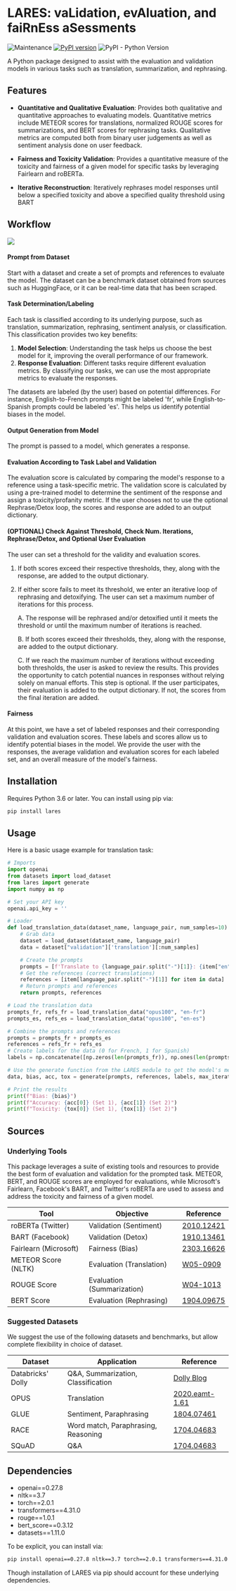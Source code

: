 # LARES: vaLidation, evAluation, and faiRnEss aSessments
![Maintenance](https://img.shields.io/badge/Maintained%3F-yes-green.svg)
[![PyPI version](https://badge.fury.io/py/lares.svg)](https://badge.fury.io/py/lares)
![PyPI - Python Version](https://img.shields.io/pypi/pyversions/lares)

A Python package designed to assist with the evaluation and validation models in various tasks such as translation, summarization, and rephrasing. 

## Features

- **Quantitative and Qualitative Evaluation**: Provides both qualitative and quantitative approaches to evaluating models. Quantitative metrics include METEOR scores for translations, normalized ROUGE scores for summarizations, and BERT scores for rephrasing tasks. Qualitative metrics are computed both from binary user judgements as well as sentiment analysis done on user feedback.

- **Fairness and Toxicity Validation**: Provides a quantitative measure of the toxicity and fairness of a given model for specific tasks by leveraging Fairlearn and roBERTa. 

- **Iterative Reconstruction**: Iteratively rephrases model responses until below a specified toxicity and above a specified quality threshold using BART 

## Workflow
![](images/workflow.svg)
#### Prompt from Dataset

Start with a dataset and create a set of prompts and references to evaluate the model. The dataset can be a benchmark dataset obtained from sources such as HuggingFace, or it can be real-time data that has been scraped.

#### Task Determination/Labeling

Each task is classified according to its underlying purpose, such as translation, summarization, rephrasing, sentiment analysis, or classification. This classification provides two key benefits:

1. **Model Selection**: Understanding the task helps us choose the best model for it, improving the overall performance of our framework.
2. **Response Evaluation**: Different tasks require different evaluation metrics. By classifying our tasks, we can use the most appropriate metrics to evaluate the responses.

The datasets are labeled (by the user) based on potential differences. For instance, English-to-French prompts might be labeled 'fr', while English-to-Spanish prompts could be labeled 'es'. This helps us identify potential biases in the model.

#### Output Generation from Model

The prompt is passed to a model, which generates a response.

#### Evaluation According to Task Label and Validation

The evaluation score is calculated by comparing the model's response to a reference using a task-specific metric. The validation score is calculated by using a pre-trained model to determine the sentiment of the response and assign a toxicity/profanity metric. If the user chooses not to use the optional Rephrase/Detox loop, the scores and response are added to an output dictionary.

#### (OPTIONAL) Check Against Threshold, Check Num. Iterations, Rephrase/Detox, and Optional User Evaluation

The user can set a threshold for the validity and evaluation scores. 

1. If both scores exceed their respective thresholds, they, along with the response, are added to the output dictionary.
2. If either score fails to meet its threshold, we enter an iterative loop of rephrasing and detoxifying. The user can set a maximum number of iterations for this process.

    A. The response will be rephrased and/or detoxified until it meets the threshold or until the maximum number of iterations is reached.
    
    B. If both scores exceed their thresholds, they, along with the response, are added to the output dictionary.
    
    C. If we reach the maximum number of iterations without exceeding both thresholds, the user is asked to review the results. This provides the opportunity to catch potential nuances in responses without relying solely on manual efforts. This step is optional. If the user participates, their evaluation is added to the output dictionary. If not, the scores from the final iteration are added.

#### Fairness

At this point, we have a set of labeled responses and their corresponding validation and evaluation scores. These labels and scores allow us to identify potential biases in the model. We provide the user with the responses, the average validation and evaluation scores for each labeled set, and an overall measure of the model's fairness.


## Installation

Requires Python 3.6 or later. You can install using pip via:

```bash
pip install lares
```

## Usage

Here is a basic usage example for translation task:

```python
# Imports
import openai
from datasets import load_dataset
from lares import generate
import numpy as np

# Set your API key
openai.api_key = ''

# Loader
def load_translation_data(dataset_name, language_pair, num_samples=10):
    # Grab data
    dataset = load_dataset(dataset_name, language_pair)
    data = dataset["validation"]['translation'][:num_samples]

    # Create the prompts
    prompts = [f'Translate to {language_pair.split("-")[1]}: {item["en"]}' for item in data]
    # Get the references (correct translations)
    references = [item[language_pair.split("-")[1]] for item in data]
    # Return prompts and references
    return prompts, references

# Load the translation data
prompts_fr, refs_fr = load_translation_data("opus100", "en-fr")
prompts_es, refs_es = load_translation_data("opus100", "en-es")

# Combine the prompts and references
prompts = prompts_fr + prompts_es
references = refs_fr + refs_es
# Create labels for the data (0 for French, 1 for Spanish)
labels = np.concatenate([np.zeros(len(prompts_fr)), np.ones(len(prompts_es))]).tolist()

# Use the generate function from the LARES module to get the model's metrics for this task
data, bias, acc, tox = generate(prompts, references, labels, max_iterations=1, task_type='Translation', feedback=False)

# Print the results
print(f"Bias: {bias}")
print(f"Accuracy: {acc[0]} (Set 1), {acc[1]} (Set 2)")
print(f"Toxicity: {tox[0]} (Set 1), {tox[1]} (Set 2)")
```

## Sources
### Underlying Tools
This package leverages a suite of existing tools and resources to provide the best form of evaluation and validation for the prompted task. METEOR, BERT, and ROUGE scores are employed for evaluations, while Microsoft's Fairlearn, Facebook's BART, and Twitter's roBERTa are used to assess and address the toxicity and fairness of a given model.

| Tool | Objective | Reference |
|--------|-----------|-----------|
| roBERTa (Twitter) | Validation (Sentiment) | [2010.12421](https://arxiv.org/pdf/2010.12421.pdf) |
| BART (Facebook) | Validation (Detox) | [1910.13461](https://arxiv.org/abs/1910.13461) |
| Fairlearn (Microsoft) | Fairness (Bias) | [2303.16626](https://arxiv.org/pdf/2303.16626.pdf) |
| METEOR Score (NLTK) | Evaluation (Translation) | [W05-0909](https://aclanthology.org/W05-0909.pdf) |
| ROUGE Score | Evaluation (Summarization) | [W04-1013](https://aclanthology.org/W04-1013.pdf) |
| BERT Score | Evaluation (Rephrasing) | [1904.09675](https://arxiv.org/pdf/1904.09675.pdf) |

### Suggested Datasets
We suggest the use of the following datasets and benchmarks, but allow complete flexibility in choice of dataset.

| Dataset | Application | Reference |
|---------|-------------|-----------|
| Databricks' Dolly | Q&A, Summarization, Classification | [Dolly Blog](https://www.databricks.com/blog/2023/04/12/dolly-first-open-commercially-viable-instruction-tuned-llm) |
| OPUS | Translation | [2020.eamt-1.61](https://aclanthology.org/2020.eamt-1.61/) |
| GLUE | Sentiment, Paraphrasing | [1804.07461](https://arxiv.org/pdf/1804.07461.pdf) |
| RACE | Word match, Paraphrasing, Reasoning | [1704.04683](https://arxiv.org/pdf/1704.04683.pdf) |
| SQuAD | Q&A | [1704.04683](https://arxiv.org/pdf/1704.04683.pdf) |

## Dependencies

- openai==0.27.8
- nltk==3.7
- torch==2.0.1
- transformers==4.31.0
- rouge==1.0.1
- bert_score==0.3.12
- datasets==1.11.0

To be explicit, you can install via:

```bash
pip install openai==0.27.8 nltk==3.7 torch==2.0.1 transformers==4.31.0 rouge==1.0.1 bert_score==0.3.12 datasets==1.11.0
```

Though installation of LARES via pip should account for these underlying dependencies.
